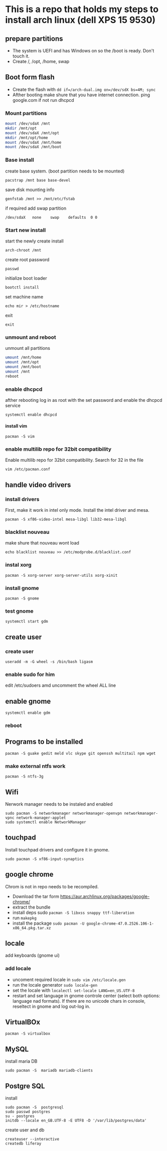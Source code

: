 # This is a repo that holds my steps to install arch linux (dell XPS 15 9530) 

## prepare partitions
* The system is UEFI and has Windows on so the /boot is ready. Don't touch it.
* Create /, /opt, /home, swap

## Boot form flash
* Create the flash with ```dd if=/arch-dual.img on=/dev/sdX bs=4M; sync```
* Afther booting make shure that you have internet connection. ping google.com if not run dhcpcd

### Mount partitions
```bash
mount /dev/sdaX /mnt
mkdir /mnt/opt
mount /dev/sdaX /mnt/opt
mkdir /mnt/opt/home
mount /dev/sdaX /mnt/home
mount /dev/sdaX /mnt/boot
```
### Base install
create base system. (boot partition needs to be mounted)
```
pacstrap /mnt base base-devel
```
save disk mounting info
```
genfstab /mnt >> /mnt/etc/fstab
```
if required add swap partition
```
/dev/sdaX   none    swap    defaults  0 0
```

### Start new install
start the newly create install
```
arch-chroot /mnt
```
create root password 
```
passwd
```
initialize boot loader
```
bootctl install
```
set machine name
```
echo mir > /etc/hostname
```
exit 
```
exit
```
 
### unmount and reboot
unmount all partitions 
```bash  
umount /mnt/home
umount /mnt/opt
umount /mnt/boot
umount /mnt
reboot
```

### enable dhcpcd
afther rebooting log in as root with the set password and enable the dhcpcd service
```
systemctl enable dhcpcd
```
#### install vim 
```pacman -S vim```

### enable multilib repo for 32bit compatibility
Enable multilib repo for 32bit compatibility. Search for 32 in the file
```
vim /etc/pacman.conf
```

## handle video drivers
### install drivers
First, make it work in intel only mode. Install the intel driver and mesa.
```
pacman -S xf86-video-intel mesa-libgl lib32-mesa-libgl
```
### blacklist nouveau
make shure that nouveau wont load
```
echo blacklist nouveau >> /etc/modprobe.d/blacklist.conf
```

### instal xorg
```
pacman -S xorg-server xorg-server-utils xorg-xinit
```

### install gnome
```
pacman -S gnome
```
### test gnome
```
systemctl start gdm
```

## create user
### create user
```
useradd -m -G wheel -s /bin/bash ligasm
```
### enable sudo for him
edit /etc/sudoers amd uncomment the wheel ALL line

## enable gnome
```
systemctl enable gdm
```
### reboot

## Programs to be installed
```
pacman -S guake gedit meld vlc skype git openssh multitail npm wget
```
### make external ntfs work
```
pacman -S ntfs-3g 
```

## Wifi
Nerwork manager needs to be instaled and enabled
```
sudo pacman -S networkmanager networkmanager-openvpn networkmanager-vpnc network-manager-applet
sudo systemctl enable NetworkManager
```

## touchpad
Install touchpad drivers and configure it in gnome.
```
sudo pacman -S xf86-input-synaptics
```

## google chrome
Chrom is not in repo needs to be recompiled. 
* Download the tar form https://aur.archlinux.org/packages/google-chrome/
* extract the bundle
* install deps sudo ```pacman -S libxss snappy ttf-liberation```
* run ```makepkg```
* install the package ```sudo pacman -U google-chrome-47.0.2526.106-1-x86_64.pkg.tar.xz```

## locale
add keyboards (gnome ui)
### add locale
* uncoment required locale in ```sudo vim /etc/locale.gen```
* run the locale generator ```sudo locale-gen```
* set the locale with ```localectl set-locale LANG=en_US.UTF-8```
* restart and set language in gnome controle center (select both options: language nad formats). If there are no unicode chars in console, reseltect in gnome and log out-log in.

## VirtualBOx
```
pacman -S virtualbox 
```

## MySQL
install maria DB
```
sudo pacman -S  mariadb mariadb-clients
```

## Postgre SQL
install
```
sudo pacman -S  postgresql
sudo passwd postgres
su - postgres
initdb --locale en_GB.UTF-8 -E UTF8 -D '/var/lib/postgres/data'
```
create user and db
```
createuser --interactive
createdb liferay
```
